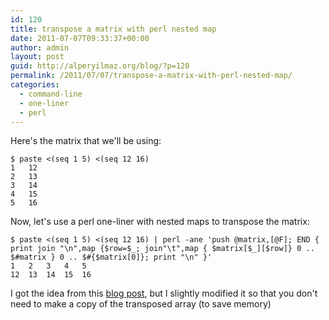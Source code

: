 ```yaml
---
id: 120
title: transpose a matrix with perl nested map
date: 2011-07-07T09:33:37+00:00
author: admin
layout: post
guid: http://alperyilmaz.org/blog/?p=120
permalink: /2011/07/07/transpose-a-matrix-with-perl-nested-map/
categories:
  - command-line
  - one-liner
  - perl
---
```

Here's the matrix that we'll be using:

```
$ paste <(seq 1 5) <(seq 12 16) 
1	12
2	13
3	14
4	15
5	16
```

Now, let's use a perl one-liner with nested maps to transpose the matrix:

```
$ paste <(seq 1 5) <(seq 12 16) | perl -ane 'push @matrix,[@F]; END { print join "\n",map {$row=$_; join"\t",map { $matrix[$_][$row]} 0 .. $#matrix } 0 .. $#{$matrix[0]}; print "\n" }'
1	2	3	4	5
12	13	14	15	16
```

I got the idea from this [blog post](http://www.hidemail.de/blog/perl_tutor.shtml#map_transpose_matrix), but I slightly modified it so that you don't need to make a copy of the transposed array (to save memory)
